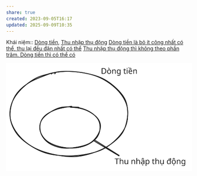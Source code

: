```yaml
---
share: true
created: 2023-09-05T16:17
updated: 2025-09-09T10:35
---
```

Khái niệm:: [Dòng tiền](../../../../%CE%9E%20Kh%C3%A1i%20ni%E1%BB%87m/D%C3%B2ng%20ti%E1%BB%81n.md), [Thu nhập thụ động](../../../../%CE%9E%20Kh%C3%A1i%20ni%E1%BB%87m/Thu%20nh%E1%BA%ADp%20th%E1%BB%A5%20%C4%91%E1%BB%99ng.md)
[Dòng tiền là bỏ ít công nhất có thể, thu lại đều đặn nhất có thể](./D%C3%B2ng%20ti%E1%BB%81n%20l%C3%A0%20b%E1%BB%8F%20%C3%ADt%20c%C3%B4ng%20nh%E1%BA%A5t%20c%C3%B3%20th%E1%BB%83,%20thu%20l%E1%BA%A1i%20%C4%91%E1%BB%81u%20%C4%91%E1%BA%B7n%20nh%E1%BA%A5t%20c%C3%B3%20th%E1%BB%83.md)
[Thu nhập thụ động thì không theo phần trăm. Dòng tiền thì có thể có](./Thu%20nh%E1%BA%ADp%20th%E1%BB%A5%20%C4%91%E1%BB%99ng%20th%C3%AC%20kh%C3%B4ng%20theo%20ph%E1%BA%A7n%20tr%C4%83m.%20D%C3%B2ng%20ti%E1%BB%81n%20th%C3%AC%20c%C3%B3%20th%E1%BB%83%20c%C3%B3.md)

![Dòng tiền, thu nhập thụ động.excalidraw](../../../../../assets/attachments/D%C3%B2ng%20ti%E1%BB%81n,%20thu%20nh%E1%BA%ADp%20th%E1%BB%A5%20%C4%91%E1%BB%99ng.svg)
